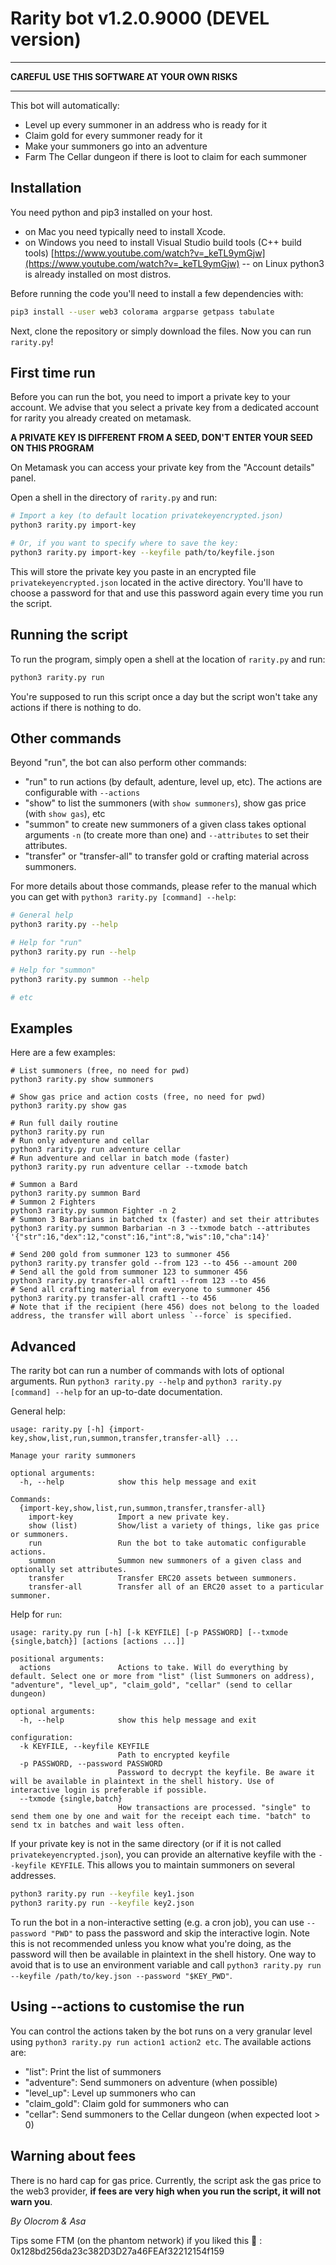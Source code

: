 # Rarity bot v1.2.0.9000 (DEVEL version)

___________________________________________________

**CAREFUL USE THIS SOFTWARE AT YOUR OWN RISKS**

_____________________________________________________


This bot will automatically:

- Level up every summoner in an address who is ready for it
- Claim gold for every summoner ready for it
- Make your summoners go into an adventure
- Farm The Cellar dungeon if there is loot to claim for each summoner

## Installation

You need python and pip3 installed on your host. 

- on Mac you need typically need to install Xcode.
- on Windows you need to install Visual Studio build tools (C++ build tools) [https://www.youtube.com/watch?v=_keTL9ymGjw](https://www.youtube.com/watch?v=_keTL9ymGjw)
-- on Linux python3 is already installed on most distros.

Before running the code you'll need to install a few dependencies with:

```sh
pip3 install --user web3 colorama argparse getpass tabulate
```

Next, clone the repository or simply download the files. Now you can run `rarity.py`!

## First time run

Before you can run the bot, you need to import a private key to your account. We advise that you select a private key from a dedicated account for rarity you already created on metamask.

**A PRIVATE KEY IS DIFFERENT FROM A SEED, DON'T ENTER YOUR SEED ON THIS PROGRAM**

On Metamask you can access your private key from the "Account details" panel.

Open a shell in the directory of `rarity.py` and run:

```sh
# Import a key (to default location privatekeyencrypted.json)
python3 rarity.py import-key

# Or, if you want to specify where to save the key:
python3 rarity.py import-key --keyfile path/to/keyfile.json
```

This will store the private key you paste in an encrypted file `privatekeyencrypted.json` located in the active directory. You'll have to choose a password for that and use this password again every time you run the script.

## Running the script

To run the program, simply open a shell at the location of `rarity.py` and run:

```sh
python3 rarity.py run
```

You're supposed to run this script once a day but the script won't take any actions if there is nothing to do.

## Other commands

Beyond "run", the bot can also perform other commands:

- "run" to run actions (by default, adenture, level up, etc). The actions are configurable with `--actions`
- "show" to list the summoners (with `show summoners`), show gas price (with `show gas`), etc
- "summon" to create new summoners of a given class takes optional arguments `-n` (to create more than one) and `--attributes` to set their attributes.
- "transfer" or "transfer-all" to transfer gold or crafting material across summoners.

For more details about those commands, please refer to the manual which you can get with `python3 rarity.py [command] --help`:

```sh
# General help
python3 rarity.py --help

# Help for "run"
python3 rarity.py run --help

# Help for "summon"
python3 rarity.py summon --help

# etc
```

## Examples

Here are a few examples:

```shell
# List summoners (free, no need for pwd)
python3 rarity.py show summoners

# Show gas price and action costs (free, no need for pwd)
python3 rarity.py show gas

# Run full daily routine
python3 rarity.py run
# Run only adventure and cellar
python3 rarity.py run adventure cellar
# Run adventure and cellar in batch mode (faster)
python3 rarity.py run adventure cellar --txmode batch

# Summon a Bard
python3 rarity.py summon Bard
# Summon 2 Fighters
python3 rarity.py summon Fighter -n 2
# Summon 3 Barbarians in batched tx (faster) and set their attributes 
python3 rarity.py summon Barbarian -n 3 --txmode batch --attributes '{"str":16,"dex":12,"const":16,"int":8,"wis":10,"cha":14}'

# Send 200 gold from summoner 123 to summoner 456
python3 rarity.py transfer gold --from 123 --to 456 --amount 200
# Send all the gold from summoner 123 to summoner 456
python3 rarity.py transfer-all craft1 --from 123 --to 456 
# Send all crafting material from everyone to summoner 456
python3 rarity.py transfer-all craft1 --to 456
# Note that if the recipient (here 456) does not belong to the loaded address, the transfer will abort unless `--force` is specified.
```


## Advanced

The rarity bot can run a number of commands with lots of optional arguments. Run `python3 rarity.py --help` and `python3 rarity.py [command] --help` for an up-to-date documentation.

General help:
```
usage: rarity.py [-h] {import-key,show,list,run,summon,transfer,transfer-all} ...

Manage your rarity summoners

optional arguments:
  -h, --help            show this help message and exit

Commands:
  {import-key,show,list,run,summon,transfer,transfer-all}
    import-key          Import a new private key.
    show (list)         Show/list a variety of things, like gas price or summoners.
    run                 Run the bot to take automatic configurable actions.
    summon              Summon new summoners of a given class and optionally set attributes.
    transfer            Transfer ERC20 assets between summoners.
    transfer-all        Transfer all of an ERC20 asset to a particular summoner.

```

Help for `run`:
```
usage: rarity.py run [-h] [-k KEYFILE] [-p PASSWORD] [--txmode {single,batch}] [actions [actions ...]]

positional arguments:
  actions               Actions to take. Will do everything by default. Select one or more from "list" (list Summoners on address), "adventure", "level_up", "claim_gold", "cellar" (send to cellar dungeon)

optional arguments:
  -h, --help            show this help message and exit

configuration:
  -k KEYFILE, --keyfile KEYFILE
                        Path to encrypted keyfile
  -p PASSWORD, --password PASSWORD
                        Password to decrypt the keyfile. Be aware it will be available in plaintext in the shell history. Use of interactive login is preferable if possible.
  --txmode {single,batch}
                        How transactions are processed. "single" to send them one by one and wait for the receipt each time. "batch" to send tx in batches and wait less often.
```


If your private key is not in the same directory (or if it is not called `privatekeyencrypted.json`), you can provide an alternative keyfile with the `--keyfile KEYFILE`. This allows you to maintain summoners on several addresses.

```sh
python3 rarity.py run --keyfile key1.json
python3 rarity.py run --keyfile key2.json
```

To run the bot in a non-interactive setting (e.g. a cron job), you can use `--password "PWD"` to pass the password and skip the interactive login. 
Note this is not recommended unless you know what you're doing, as the password will then be available in plaintext in the shell history. 
One way to avoid that is to use an environment variable and call `python3 rarity.py run --keyfile /path/to/key.json --password "$KEY_PWD"`.

## Using --actions to customise the run

You can control the actions taken by the bot runs on a very granular level using `python3 rarity.py run action1 action2 etc`. 
The available actions are:

- "list": Print the list of summoners
- "adventure": Send summoners on adventure (when possible)
- "level_up": Level up summoners who can
- "claim_gold": Claim gold for summoners who can
- "cellar": Send summoners to the Cellar dungeon (when expected loot > 0)


## Warning about fees

There is no hard cap for gas price. Currently, the script ask the gas price to the web3 provider, **if fees are very high when you run the script, it will not warn you**.

*By Olocrom & Asa*

Tips some FTM (on the phantom network) if you liked this 🙂 : 0x128bd256da23c382D3D27a46FEAf32212154f159